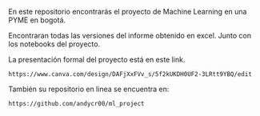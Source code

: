 En este repositorio encontrarás el proyecto de Machine Learning en una PYME en bogotá. 

Encontraran todas las versiones del informe obtenido en excel. Junto con los notebooks del proyecto.

La presentación formal del proyecto está en este link.

```
https://www.canva.com/design/DAFjXxFVv_s/5f2kUKDH0UF2-3LRtt9YBQ/edit
```

También su repositorio en linea se encuentra en:

```
https://github.com/andycr00/ml_project
```